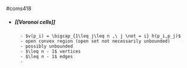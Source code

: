 #coms418 
- ##### [[Voronoi cells]]
		- $v(p_i) = \bigcap_{1\leq j\leq n ,\ j \not = i} h(p_i,p_j)$
		- open convex region (open set not necessarily unbounded)
		- possibly unbounded
		- $\leq n - 1$ vertices
		- $\leq n - 1$ edges 
		- 